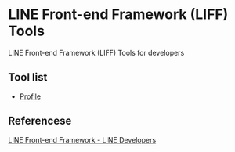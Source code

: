 # LINE Front-end Framework (LIFF) Tools

LINE Front-end Framework (LIFF) Tools for developers


## Tool list

- [Profile](https://github.com/yidas/line-liff-tools/tree/main/profile)


## Referencese

[LINE Front-end Framework - LINE Developers](https://developers.line.biz/en/docs/liff/)
